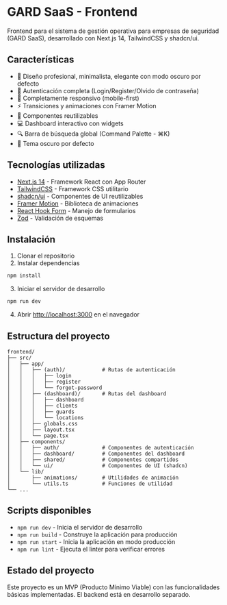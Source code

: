 # GARD SaaS - Frontend

Frontend para el sistema de gestión operativa para empresas de seguridad (GARD SaaS), desarrollado con Next.js 14, TailwindCSS y shadcn/ui.

## Características

- 🎨 Diseño profesional, minimalista, elegante con modo oscuro por defecto
- 🔐 Autenticación completa (Login/Register/Olvido de contraseña)
- 📱 Completamente responsivo (mobile-first)
- ⚡ Transiciones y animaciones con Framer Motion
- 🧩 Componentes reutilizables
- 💻 Dashboard interactivo con widgets
- 🔍 Barra de búsqueda global (Command Palette - ⌘K)
- 🌙 Tema oscuro por defecto

## Tecnologías utilizadas

- [Next.js 14](https://nextjs.org/) - Framework React con App Router
- [TailwindCSS](https://tailwindcss.com/) - Framework CSS utilitario
- [shadcn/ui](https://ui.shadcn.com/) - Componentes de UI reutilizables
- [Framer Motion](https://www.framer.com/motion/) - Biblioteca de animaciones
- [React Hook Form](https://react-hook-form.com/) - Manejo de formularios
- [Zod](https://zod.dev/) - Validación de esquemas

## Instalación

1. Clonar el repositorio
2. Instalar dependencias
```bash
npm install
```
3. Iniciar el servidor de desarrollo
```bash
npm run dev
```
4. Abrir [http://localhost:3000](http://localhost:3000) en el navegador

## Estructura del proyecto

```
frontend/
├── src/
│   ├── app/
│   │   ├── (auth)/            # Rutas de autenticación
│   │   │   ├── login
│   │   │   ├── register
│   │   │   └── forgot-password
│   │   ├── (dashboard)/       # Rutas del dashboard
│   │   │   ├── dashboard
│   │   │   ├── clients
│   │   │   ├── guards
│   │   │   └── locations
│   │   ├── globals.css
│   │   ├── layout.tsx
│   │   └── page.tsx
│   ├── components/
│   │   ├── auth/              # Componentes de autenticación
│   │   ├── dashboard/         # Componentes del dashboard
│   │   ├── shared/            # Componentes compartidos
│   │   └── ui/                # Componentes de UI (shadcn)
│   └── lib/
│       ├── animations/        # Utilidades de animación
│       └── utils.ts           # Funciones de utilidad
└── ...
```

## Scripts disponibles

- `npm run dev` - Inicia el servidor de desarrollo
- `npm run build` - Construye la aplicación para producción
- `npm run start` - Inicia la aplicación en modo producción
- `npm run lint` - Ejecuta el linter para verificar errores

## Estado del proyecto

Este proyecto es un MVP (Producto Mínimo Viable) con las funcionalidades básicas implementadas. El backend está en desarrollo separado.
